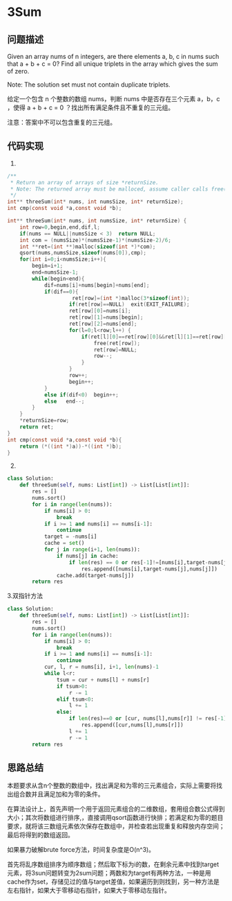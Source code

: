 #  3Sum

## 问题描述

Given an array nums of n integers, are there elements a, b, c in nums such that a + b + c = 0? Find all unique triplets in the array which gives the sum of zero.

Note: The solution set must not contain duplicate triplets.

给定一个包含 n 个整数的数组 nums，判断 nums 中是否存在三个元素 a，b，c ，使得 a + b + c = 0 ？找出所有满足条件且不重复的三元组。

注意：答案中不可以包含重复的三元组。


## 代码实现

1.
```C
/**
 * Return an array of arrays of size *returnSize.
 * Note: The returned array must be malloced, assume caller calls free().
 */
int** threeSum(int* nums, int numsSize, int* returnSize); 
int cmp(const void *a,const void *b);

int** threeSum(int* nums, int numsSize, int* returnSize) {
    int row=0,begin,end,dif,l;
    if(nums == NULL||numsSize < 3)  return NULL;
    int com = (numsSize)*(numsSize-1)*(numsSize-2)/6;
    int **ret=(int **)malloc(sizeof(int *)*com);
    qsort(nums,numsSize,sizeof(nums[0]),cmp); 
    for(int i=0;i<numsSize;i++){
        begin=i+1;
        end=numsSize-1;
        while(begin<end){
            dif=nums[i]+nums[begin]+nums[end];
            if(dif==0){
                     ret[row]=(int *)malloc(3*sizeof(int));
                    if(ret[row]==NULL)  exit(EXIT_FAILURE);
                    ret[row][0]=nums[i];
                    ret[row][1]=nums[begin];
                    ret[row][2]=nums[end];
                    for(l=0;l<row;l++) {
                        if(ret[l][0]==ret[row][0]&&ret[l][1]==ret[row][1]&&ret[l][2]==ret[row][2]){
                            free(ret[row]);
                            ret[row]=NULL;
                            row--;
                        }
                    }
                    row++; 
                    begin++;
            } 
            else if(dif<0)  begin++;
            else   end--;
        }
    }           
    *returnSize=row;
    return ret;
}
int cmp(const void *a,const void *b){
    return (*((int *)a))-*((int *)b);
}

```

2.
```python
class Solution:
    def threeSum(self, nums: List[int]) -> List[List[int]]:
        res = []
        nums.sort()
        for i in range(len(nums)):
            if nums[i] > 0:
                break
            if i >= 1 and nums[i] == nums[i-1]:
                continue
            target = -nums[i]
            cache = set()
            for j in range(i+1, len(nums)):
                if nums[j] in cache:
                    if len(res) == 0 or res[-1]!=[nums[i],target-nums[j],nums[j]]:
                        res.append([nums[i],target-nums[j],nums[j]])
                cache.add(target-nums[j])
        return res
```

3.双指针方法
```python
class Solution:
    def threeSum(self, nums: List[int]) -> List[List[int]]:
        res = []
        nums.sort()
        for i in range(len(nums)):
            if nums[i] > 0:
                break
            if i >= 1 and nums[i] == nums[i-1]:
                continue
            cur, l, r = nums[i], i+1, len(nums)-1
            while l<r:
                tsum = cur + nums[l] + nums[r]
                if tsum>0:
                    r -= 1
                elif tsum<0:
                    l += 1
                else:
                    if len(res)==0 or [cur, nums[l],nums[r]] != res[-1]:
                        res.append([cur,nums[l],nums[r]])
                    l += 1
                    r -= 1
        return res
```


## 思路总结

本题要求从含n个整数的数组中，找出满足和为零的三元素组合，实际上需要将找出组合数并且满足加和为零的条件。

在算法设计上，首先声明一个用于返回元素组合的二维数组，套用组合数公式得到大小；其次将数组进行排序,，直接调用qsort函数进行快排；若满足和为零的题目要求，就将该三数组元素依次保存在数组中，并检查若出现重复和释放内存空间；最后将得到的数组返回。

如果暴力破解brute force方法，时间复杂度是O(n^3)。

首先将乱序数组排序为顺序数组；然后取下标为i的数，在剩余元素中找到target元素，将3sun问题转变为2sum问题；两数和为target有两种方法，一种是用cache作为set，存储见过的值与target差值，如果遍历到则找到，另一种方法是左右指针，如果大于零移动右指针，如果大于零移动左指针。